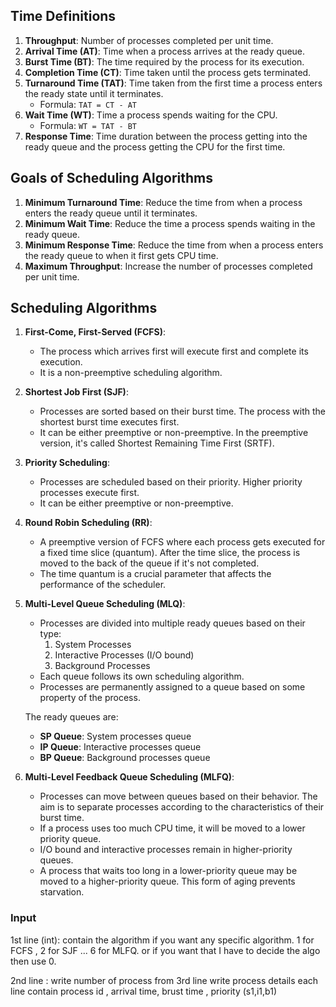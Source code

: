

## Time Definitions

1. **Throughput**: Number of processes completed per unit time.
2. **Arrival Time (AT)**: Time when a process arrives at the ready queue.
3. **Burst Time (BT)**: The time required by the process for its execution.
4. **Completion Time (CT)**: Time taken until the process gets terminated.
5. **Turnaround Time (TAT)**: Time taken from the first time a process enters the ready state until it terminates. 
   - Formula: `TAT = CT - AT`
6. **Wait Time (WT)**: Time a process spends waiting for the CPU.
   - Formula: `WT = TAT - BT`
7. **Response Time**: Time duration between the process getting into the ready queue and the process getting the CPU for the first time.

## Goals of Scheduling Algorithms

1. **Minimum Turnaround Time**: Reduce the time from when a process enters the ready queue until it terminates.
2. **Minimum Wait Time**: Reduce the time a process spends waiting in the ready queue.
3. **Minimum Response Time**: Reduce the time from when a process enters the ready queue to when it first gets CPU time.
4. **Maximum Throughput**: Increase the number of processes completed per unit time.

## Scheduling Algorithms

1. **First-Come, First-Served (FCFS)**: 
   - The process which arrives first will execute first and complete its execution.
   - It is a non-preemptive scheduling algorithm.

2. **Shortest Job First (SJF)**: 
   - Processes are sorted based on their burst time. The process with the shortest burst time executes first.
   - It can be either preemptive or non-preemptive. In the preemptive version, it's called Shortest Remaining Time First (SRTF).

3. **Priority Scheduling**: 
   - Processes are scheduled based on their priority. Higher priority processes execute first.
   - It can be either preemptive or non-preemptive.

4. **Round Robin Scheduling (RR)**: 
   - A preemptive version of FCFS where each process gets executed for a fixed time slice (quantum). After the time slice, the process is moved to the back of the queue if it's not completed.
   - The time quantum is a crucial parameter that affects the performance of the scheduler.

5. **Multi-Level Queue Scheduling (MLQ)**: 
   - Processes are divided into multiple ready queues based on their type:
     1. System Processes
     2. Interactive Processes (I/O bound)
     3. Background Processes
   - Each queue follows its own scheduling algorithm. 
   - Processes are permanently assigned to a queue based on some property of the process.

   The ready queues are:
   - **SP Queue**: System processes queue
   - **IP Queue**: Interactive processes queue
   - **BP Queue**: Background processes queue

6. **Multi-Level Feedback Queue Scheduling (MLFQ)**: 
   - Processes can move between queues based on their behavior. The aim is to separate processes according to the characteristics of their burst time. 
   - If a process uses too much CPU time, it will be moved to a lower priority queue.
   - I/O bound and interactive processes remain in higher-priority queues.
   - A process that waits too long in a lower-priority queue may be moved to a higher-priority queue. This form of aging prevents starvation.


### Input 

1st line (int): contain the algorithm if you want any specific algorithm.
1 for FCFS , 2 for SJF ... 6 for MLFQ. or if you want that I have to decide the algo then use 0.

2nd line : write number of process 
from 3rd line write process details 
each line contain 
process id , arrival time, brust time , priority (s1,i1,b1) 